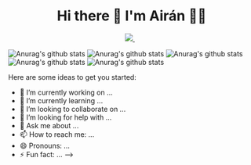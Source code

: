 
<h1 align='center'>
  Hi there 👋 I'm Airán 👨‍💻
</h1>


<p align='center'>
  <a href="https://www.linkedin.com/in/air%C3%A1n-s%C3%A1nchez-brito-415910145/">
    <img src="https://img.shields.io/badge/linkedin-%230077B5.svg?&style=for-the-badge&logo=linkedin&logoColor=white" />
  </a>&nbsp;&nbsp;
  
</p>


![Anurag's github stats](https://github-readme-stats.vercel.app/api?username=AiranSchez)
![Anurag's github stats](https://github-readme-stats.vercel.app/api?username=AiranSchez&hide=contribs,prs)
![Anurag's github stats](https://github-readme-stats.vercel.app/api?username=AiranSchez&count_private=true)
![Anurag's github stats](https://github-readme-stats.vercel.app/api?username=AiranSchez&show_icons=true)
![Anurag's github stats](https://github-readme-stats.vercel.app/api?username=AiranSchez&show_icons=true&theme=tokyonight)

Here are some ideas to get you started:

- 🔭 I’m currently working on ...
- 🌱 I’m currently learning ...
- 👯 I’m looking to collaborate on ...
- 🤔 I’m looking for help with ...
- 💬 Ask me about ...
- 📫 How to reach me: ...
- 😄 Pronouns: ...
- ⚡ Fun fact: ...
-->
